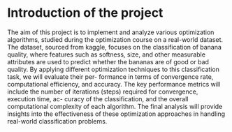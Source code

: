 # Introduction of the project
The aim of this project is to implement and analyze various optimization algorithms, studied during
the optimization course on a real-world dataset. The dataset, sourced from kaggle, focuses on the
classification of banana quality, where features such as softness, size, and other measurable attributes
are used to predict whether the bananas are of good or bad quality.
By applying different optimization techniques to this classification task, we will evaluate their per-
formance in terms of convergence rate, computational efficiency, and accuracy. The key performance
metrics will include the number of iterations (steps) required for convergence, execution time, ac-
curacy of the classification, and the overall computational complexity of each algorithm. The final
analysis will provide insights into the effectiveness of these optimization approaches in handling
real-world classification problems.
